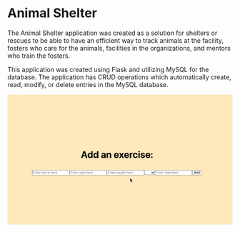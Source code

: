 # Animal Shelter

The Animal Shelter application was created as a solution for shelters or rescues to be able to have an efficient way to track animals at the facility, fosters who care for the animals, facilities in the organizations, and mentors who train the fosters.

This application was created using Flask and utilizing MySQL for the database. The application has CRUD operations which automatically create, read, modify, or delete entries in the MySQL database. 

<img src="https://github.com/mhussain790/ExerciseTracker/blob/main/temp/public/exercisetracker.gif?raw=true">

